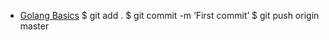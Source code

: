 * [Golang Basics](https://talks.godoc.org/github.com/roca/GoPresentations/go-slides-example/sample.slide/#1)
$ git add .
$ git commit -m ‘First commit’
$ git push origin master